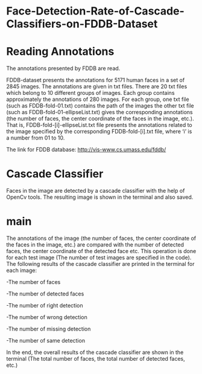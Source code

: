 # Face-Detection-Rate-of-Cascade-Classifiers-on-FDDB-Dataset

# Reading Annotations
  The annotations presented by FDDB are read.
  
  FDDB-dataset presents the annotations for 5171 human faces in a set of 2845 images. The annotations are given in txt files. There are 20 txt files which belong to 10 different groups of images. Each group contains approximately the annotations of 280 images. For each group, one txt file (such as FDDB-fold-01.txt) contains the path of the images the other txt file (such as FDDB-fold-01-ellipseList.txt) gives the corresponding annotations (the number of faces, the center coordinate of the faces in the image, etc.). That is, FDDB-fold-[i]-ellipseList.txt file presents the annotations related to the image specified by the corresponding FDDB-fold-[i].txt file, where ‘i’ is a number from 01 to 10. 
  
The link for FDDB database: http://vis-www.cs.umass.edu/fddb/
  
#  Cascade Classifier
   Faces in the image are detected by a cascade classifier with the help of OpenCv tools. The resulting image is shown in the terminal and also saved. 
   
# main
  The annotations of the image (the number of faces, the center coordinate of the faces in the image, etc.) are compared with the number of detected faces, the center coordinate of the detected face etc. This operation is done for each test image (The number of test images are specified in the code). The following results of the cascade classifier are printed in the terminal for each image:
  
  -The number of faces 
  
  -The number of detected faces
  
  -The number of right detection 
  
  -The number of wrong detection
  
  -The number of missing detection 
  
  -The number of same detection

In the end, the overall results of the cascade classifier are shown in the terminal (The total number of faces, the total number of detected faces, etc.)
